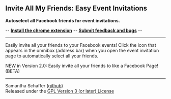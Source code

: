 ## Invite All My Friends: Easy Event Invitations  ##
**Autoselect all Facebook friends for event invitations.**

-- [**Install the chrome extension**](https://chrome.google.com/webstore/detail/invite-all-my-friends-eas/fjojljlinmigdajkemcmbddjkpeobolk) -- 
[**Submit feedback and bugs**](https://github.com/samanthaeschaffer/InviteAllMyFriends/issues) --
***
Easily invite all your friends to your Facebook events! Click the icon that appears in the omnibox (address bar) when you open the event invitation page to automatically select all your friends.

NEW in Version 2.0:
Easily invite all your friends to like a Facebook Page! (BETA)

***

Samantha Schaffer ([github](https://github.com/samanthaeschaffer))  
Released under the [GPL Version 3 (or later) License](http://www.gnu.org/licenses/gpl.html)
